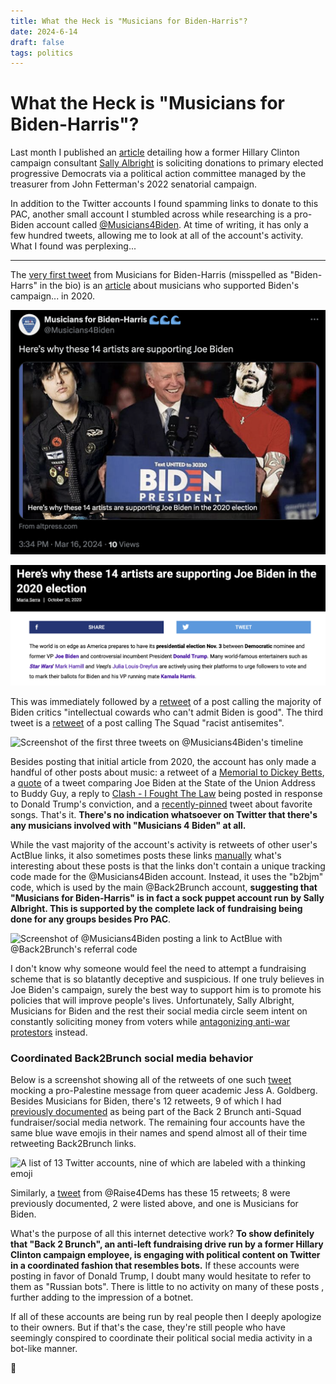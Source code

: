 ```yaml
---
title: What the Heck is "Musicians for Biden-Harris"?
date: 2024-6-14
draft: false
tags: politics
---
```

# What the Heck is "Musicians for Biden-Harris"?

Last month I published an [article](./anti-squad-pac.md) detailing how a former Hillary Clinton campaign consultant [Sally Albright](https://www.sallylalbright.com/) is soliciting donations to primary elected progressive Democrats via a political action committee managed by the treasurer from John Fetterman's 2022 senatorial campaign.

In addition to the Twitter accounts I found spamming links to donate to this PAC, another small account I stumbled across while researching is a pro-Biden account called [@Musicians4Biden](https://twitter.com/Musicians4Biden). At time of writing, it has only a few hundred tweets, allowing me to look at all of the account's activity. What I found was perplexing...

---

The [very first tweet](https://x.com/Musicians4Biden/status/1769084721110098247) from Musicians for Biden-Harris (misspelled as "Biden-Harrs" in the bio) is an [article](https://www.altpress.com/musicians-supporting-joe-biden-2020-election/) about musicians who supported Biden's campaign... in 2020. 

![Screenshot of @Musicians4Biden's first tweet](../images/musicians4biden/first-tweet.png)

![Screenshot of an article from October 30, 2020 about Joe Biden's campaign](../images/musicians4biden/2020-article-screenshot.png)

This was immediately followed by a [retweet](https://x.com/TWLadyGrey/status/1768605688777863352/retweets) of a post calling the majority of Biden critics "intellectual cowards who can't admit Biden is good". The third tweet is a [retweet](https://x.com/TommyInPA/status/1768814858005336434/retweets) of a post calling The Squad "racist antisemites".

![Screenshot of the first three tweets on @Musicians4Biden's timeline](../musicians4biden/first-tweets.png)

Besides posting that initial article from 2020, the account has only made a handful of other posts about music: a retweet of a [Memorial to Dickey Betts](https://x.com/odie_jackson/status/1781060117800079452/retweets), a [quote](https://x.com/HeLiesWeDie1/status/1765961410763260391/retweets) of a tweet comparing Joe Biden at the State of the Union Address to Buddy Guy, a reply to [Clash - I Fought The Law](https://x.com/Musicians4Biden/status/1796346003857256583) being posted in response to Donald Trump's conviction, and a [recently-pinned](https://x.com/Musicians4Biden/status/1797895241682542731) tweet about favorite songs. That's it. **There's no indication whatsoever on Twitter that there's any musicians involved with "Musicians 4 Biden" at all.**

While the vast majority of the account's activity is retweets of other user's ActBlue links, it also sometimes posts these links [manually](https://x.com/Musicians4Biden/status/1798778554781487198) what's interesting about these posts is that the links don't contain a unique tracking code made for the @Musicians4Biden account. Instead, it uses the "b2bjm" code, which is used by the main @Back2Brunch account, **suggesting that "Musicians for Biden-Harris" is in fact a sock puppet account run by Sally Albright. This is supported by the complete lack of fundraising being done for any groups besides Pro PAC**.

![Screenshot of @Musicians4Biden posting a link to ActBlue with @Back2Brunch's referral code](../musicians4biden/b2bjm.png)

I don't know why someone would feel the need to attempt a fundraising scheme that is so blatantly deceptive and suspicious. If one truly believes in Joe Biden's campaign, surely the best way to support him is to promote his policies that will improve people's lives. Unfortunately, Sally Albright, Musicians for Biden and the rest their social media circle seem intent on constantly soliciting money from voters while [antagonizing anti-war protestors](https://x.com/BanquoDyar/status/1799615488001286261/retweets) instead.

### Coordinated Back2Brunch social media behavior

Below is a screenshot showing all of the retweets of one such [tweet](https://x.com/estherzelda0514/status/1797489170392473775/)  mocking a pro-Palestine message from queer academic Jess A. Goldberg. Besides Musicians for Biden, there's 12 retweets, 9 of which I had [previously documented](./anti-squad-pac.md) as being part of the Back 2 Brunch anti-Squad fundraiser/social media network. The remaining four accounts have the same blue wave emojis in their names and spend almost all of their time retweeting Back2Brunch links.

![A list of 13 Twitter accounts, nine of which are labeled with a thinking emoji](../musicians4biden/queer-retweets-annotated.png)

Similarly, a [tweet](https://x.com/Raise4Dems/status/1796524028192063676) from @Raise4Dems has these 15 retweets; 8 were previously documented, 2 were listed above, and one is Musicians for Biden.

What's the purpose of all this internet detective work? **To show definitely that "Back 2 Brunch", an anti-left fundraising drive run by a former Hillary Clinton campaign employee, is engaging with political content on Twitter in a coordinated fashion that resembles bots.** If these accounts were posting in favor of Donald Trump, I doubt many would hesitate to refer to them as "Russian bots". There is little to no activity on many of these posts , further adding to the impression of a botnet.

If all of these accounts are being run by real people then I deeply apologize to their owners. But if that's the case, they're still people who have seemingly conspired to coordinate their political social media activity in a bot-like manner. 

🤔